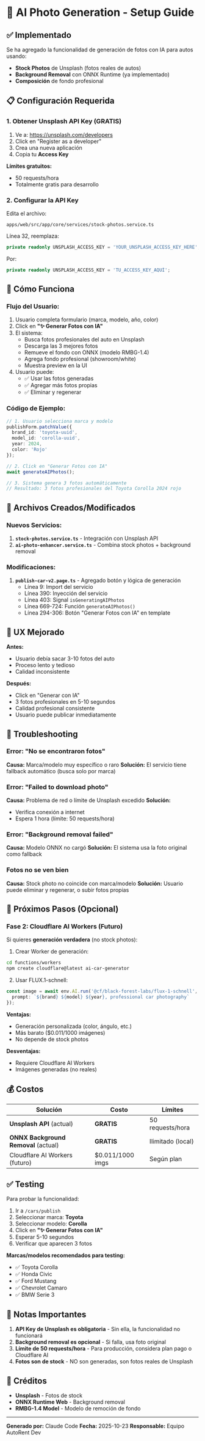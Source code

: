 # 🤖 AI Photo Generation - Setup Guide

## ✅ Implementado

Se ha agregado la funcionalidad de generación de fotos con IA para autos usando:
- **Stock Photos** de Unsplash (fotos reales de autos)
- **Background Removal** con ONNX Runtime (ya implementado)
- **Composición** de fondo profesional

## 📋 Configuración Requerida

### 1. Obtener Unsplash API Key (GRATIS)

1. Ve a: https://unsplash.com/developers
2. Click en "Register as a developer"
3. Crea una nueva aplicación
4. Copia tu **Access Key**

**Límites gratuitos:**
- 50 requests/hora
- Totalmente gratis para desarrollo

### 2. Configurar la API Key

Edita el archivo:
```
apps/web/src/app/core/services/stock-photos.service.ts
```

Línea 32, reemplaza:
```typescript
private readonly UNSPLASH_ACCESS_KEY = 'YOUR_UNSPLASH_ACCESS_KEY_HERE';
```

Por:
```typescript
private readonly UNSPLASH_ACCESS_KEY = 'TU_ACCESS_KEY_AQUÍ';
```

## 🚀 Cómo Funciona

### Flujo del Usuario:

1. Usuario completa formulario (marca, modelo, año, color)
2. Click en **"✨ Generar Fotos con IA"**
3. El sistema:
   - Busca fotos profesionales del auto en Unsplash
   - Descarga las 3 mejores fotos
   - Remueve el fondo con ONNX (modelo RMBG-1.4)
   - Agrega fondo profesional (showroom/white)
   - Muestra preview en la UI
4. Usuario puede:
   - ✅ Usar las fotos generadas
   - ✅ Agregar más fotos propias
   - ✅ Eliminar y regenerar

### Código de Ejemplo:

```typescript
// 1. Usuario selecciona marca y modelo
publishForm.patchValue({
  brand_id: 'toyota-uuid',
  model_id: 'corolla-uuid',
  year: 2024,
  color: 'Rojo'
});

// 2. Click en "Generar Fotos con IA"
await generateAIPhotos();

// 3. Sistema genera 3 fotos automáticamente
// Resultado: 3 fotos profesionales del Toyota Corolla 2024 rojo
```

## 📁 Archivos Creados/Modificados

### Nuevos Servicios:
1. **`stock-photos.service.ts`** - Integración con Unsplash API
2. **`ai-photo-enhancer.service.ts`** - Combina stock photos + background removal

### Modificaciones:
1. **`publish-car-v2.page.ts`** - Agregado botón y lógica de generación
   - Línea 9: Import del servicio
   - Línea 390: Inyección del servicio
   - Línea 403: Signal `isGeneratingAIPhotos`
   - Línea 669-724: Función `generateAIPhotos()`
   - Línea 294-306: Botón "Generar Fotos con IA" en template

## 🎨 UX Mejorado

**Antes:**
- Usuario debía sacar 3-10 fotos del auto
- Proceso lento y tedioso
- Calidad inconsistente

**Después:**
- Click en "Generar con IA"
- 3 fotos profesionales en 5-10 segundos
- Calidad profesional consistente
- Usuario puede publicar inmediatamente

## 🔧 Troubleshooting

### Error: "No se encontraron fotos"
**Causa:** Marca/modelo muy específico o raro
**Solución:** El servicio tiene fallback automático (busca solo por marca)

### Error: "Failed to download photo"
**Causa:** Problema de red o límite de Unsplash excedido
**Solución:**
- Verifica conexión a internet
- Espera 1 hora (límite: 50 requests/hora)

### Error: "Background removal failed"
**Causa:** Modelo ONNX no cargó
**Solución:** El sistema usa la foto original como fallback

### Fotos no se ven bien
**Causa:** Stock photo no coincide con marca/modelo
**Solución:** Usuario puede eliminar y regenerar, o subir fotos propias

## 🎯 Próximos Pasos (Opcional)

### Fase 2: Cloudflare AI Workers (Futuro)
Si quieres **generación verdadera** (no stock photos):

1. Crear Worker de generación:
```bash
cd functions/workers
npm create cloudflare@latest ai-car-generator
```

2. Usar FLUX.1-schnell:
```typescript
const image = await env.AI.run('@cf/black-forest-labs/flux-1-schnell', {
  prompt: `${brand} ${model} ${year}, professional car photography`
});
```

**Ventajas:**
- Generación personalizada (color, ángulo, etc.)
- Más barato ($0.011/1000 imágenes)
- No depende de stock photos

**Desventajas:**
- Requiere Cloudflare AI Workers
- Imágenes generadas (no reales)

## 💰 Costos

| Solución | Costo | Límites |
|----------|-------|---------|
| **Unsplash API** (actual) | **GRATIS** | 50 requests/hora |
| **ONNX Background Removal** (actual) | **GRATIS** | Ilimitado (local) |
| Cloudflare AI Workers (futuro) | $0.011/1000 imgs | Según plan |

## ✅ Testing

Para probar la funcionalidad:

1. Ir a `/cars/publish`
2. Seleccionar marca: **Toyota**
3. Seleccionar modelo: **Corolla**
4. Click en **"✨ Generar Fotos con IA"**
5. Esperar 5-10 segundos
6. Verificar que aparecen 3 fotos

**Marcas/modelos recomendados para testing:**
- ✅ Toyota Corolla
- ✅ Honda Civic
- ✅ Ford Mustang
- ✅ Chevrolet Camaro
- ✅ BMW Serie 3

## 📝 Notas Importantes

1. **API Key de Unsplash es obligatoria** - Sin ella, la funcionalidad no funcionará
2. **Background removal es opcional** - Si falla, usa foto original
3. **Límite de 50 requests/hora** - Para producción, considera plan pago o Cloudflare AI
4. **Fotos son de stock** - NO son generadas, son fotos reales de Unsplash

## 🤝 Créditos

- **Unsplash** - Fotos de stock
- **ONNX Runtime Web** - Background removal
- **RMBG-1.4 Model** - Modelo de remoción de fondo

---

**Generado por:** Claude Code
**Fecha:** 2025-10-23
**Responsable:** Equipo AutoRent Dev
